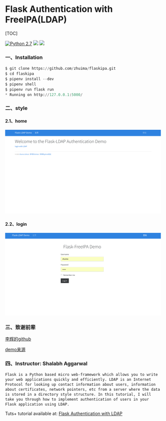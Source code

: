 Flask Authentication with FreeIPA(LDAP)
===============================


[TOC]

[![Python 2.7](https://img.shields.io/badge/python-2.7-yellow.svg)](https://www.python.org/)
[![](https://img.shields.io/badge/flask-1.0.2-green.svg)](http://flask.pocoo.org/)
[![](https://img.shields.io/badge/pipenv-2018.10.13-blue.svg)](https://docs.pipenv.org/)


### 一、Installation

```python
$ git clone https://github.com/zhuima/flaskipa.git
$ cd flaskipa
$ pipenv install --dev
$ pipenv shell
$ pipenv run flask run
* Running on http://127.0.0.1:5000/
```



### 二、style

#### 2.1、home

![](./docs/home.png)


#### 2.2、login

![](./docs/login.png)

### 三、致谢前辈

[李辉的github](https://github.com/greyli/bluelog)

[demo来源](https://github.com/tutsplus/Flask-LDAP-Auth-Demo)


### 四、Instructor: Shalabh Aggarwal


	Flask is a Python based micro web-framework which allows you to write your web applications quickly and efficiently. LDAP is an Internet Protocol for looking up contact information about users, information about certificates, network pointers, etc from a server where the data is stored in a directory style structure. In this tutorial, I will take you through how to implement authentication of users in your Flask application using LDAP.


Tuts+ tutorial available at: [Flask Authentication with LDAP](http://code.tutsplus.com/tutorials/flask-authentication-with-ldap--cms-23101)
